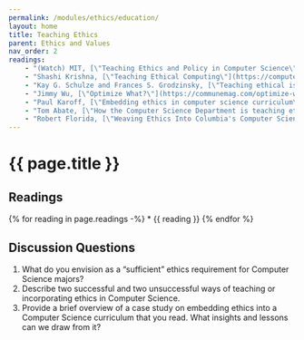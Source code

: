 ```yaml
---
permalink: /modules/ethics/education/
layout: home
title: Teaching Ethics
parent: Ethics and Values
nav_order: 2
readings:
    - "(Watch) MIT, [\"Teaching Ethics and Policy in Computer Science\"](https://www.youtube.com/watch?v=Kc2WbkDpQQc), 2019."
    - "Shashi Krishna, [\"Teaching Ethical Computing\"](https://computethought.blog/2020/04/26/teaching-ethical-computing/), 2020."
    - "Kay G. Schulze and Frances S. Grodzinsky, [\"Teaching ethical issues in computer science: what worked and what didn't\"](https://dl.acm.org/doi/10.1145/236462.236517), 1996."
    - "Jimmy Wu, [\"Optimize What?\"](https://communemag.com/optimize-what/), 2019."
    - "Paul Karoff, [\"Embedding ethics in computer science curriculum\"](https://news.harvard.edu/gazette/story/2019/01/harvard-works-to-embed-ethics-in-computer-science-curriculum/), 2019."
    - "Tom Abate, [\"How the Computer Science Department is teaching ethics to its students\"](https://engineering.stanford.edu/magazine/how-computer-science-department-teaching-ethics-its-students), 2020."
    - "Robert Florida, [\"Weaving Ethics Into Columbia's Computer Science Curriculum\"](https://science.fas.columbia.edu/news/weaving-ethics-into-columbias-computer-science-curriculum/), 2019."
---
```


# {{ page.title }}
<h2 class="text-delta">Readings</h2>
{% for reading in page.readings -%}
* {{ reading }}
{% endfor %}

<h2 class="text-delta">Discussion Questions</h2>

1. What do you envision as a “sufficient” ethics requirement for Computer Science majors?
2. Describe two successful and two unsuccessful ways of teaching or incorporating ethics in Computer Science.
3. Provide a brief overview of a case study on embedding ethics into a Computer Science curriculum that you read. What insights and lessons can we draw from it?